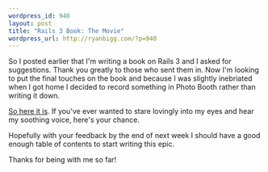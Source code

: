 ```yaml
--- 
wordpress_id: 940
layout: post
title: "Rails 3 Book: The Movie"
wordpress_url: http://ryanbigg.com/?p=940
---
```

So I posted earlier that I'm writing a book on Rails 3 and I asked for suggestions. Thank you greatly to those who sent them in. Now I'm looking to put the final touches on the book and because I was slightly inebriated when I got home I decided to record something in Photo Booth rather than writing it down.

<a href='http://vimeo.com/11354142'>So here it is</a>. If you've ever wanted to stare lovingly into my eyes and hear my soothing voice, here's your chance.

Hopefully with your feedback by the end of next week I should have a good enough table of contents to start writing this epic.

Thanks for being with me so far!
